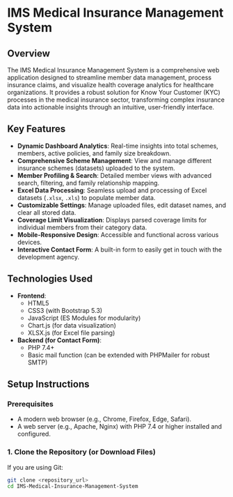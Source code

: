 # IMS Medical Insurance Management System

## Overview
The IMS Medical Insurance Management System is a comprehensive web application designed to streamline member data management, process insurance claims, and visualize health coverage analytics for healthcare organizations. It provides a robust solution for Know Your Customer (KYC) processes in the medical insurance sector, transforming complex insurance data into actionable insights through an intuitive, user-friendly interface.

## Key Features
*   **Dynamic Dashboard Analytics**: Real-time insights into total schemes, members, active policies, and family size breakdown.
*   **Comprehensive Scheme Management**: View and manage different insurance schemes (datasets) uploaded to the system.
*   **Member Profiling & Search**: Detailed member views with advanced search, filtering, and family relationship mapping.
*   **Excel Data Processing**: Seamless upload and processing of Excel datasets (`.xlsx`, `.xls`) to populate member data.
*   **Customizable Settings**: Manage uploaded files, edit dataset names, and clear all stored data.
*   **Coverage Limit Visualization**: Displays parsed coverage limits for individual members from their category data.
*   **Mobile-Responsive Design**: Accessible and functional across various devices.
*   **Interactive Contact Form**: A built-in form to easily get in touch with the development agency.

## Technologies Used
*   **Frontend**:
    *   HTML5
    *   CSS3 (with Bootstrap 5.3)
    *   JavaScript (ES Modules for modularity)
    *   Chart.js (for data visualization)
    *   XLSX.js (for Excel file parsing)
*   **Backend (for Contact Form)**:
    *   PHP 7.4+
    *   Basic mail function (can be extended with PHPMailer for robust SMTP)

## Setup Instructions

### Prerequisites
*   A modern web browser (e.g., Chrome, Firefox, Edge, Safari).
*   A web server (e.g., Apache, Nginx) with PHP 7.4 or higher installed and configured.

### 1. Clone the Repository (or Download Files)
If you are using Git:
```bash
git clone <repository_url>
cd IMS-Medical-Insurance-Management-System

